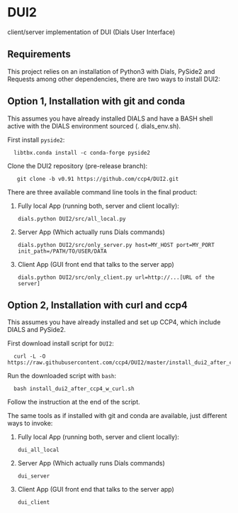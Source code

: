 # DUI2
client/server implementation of DUI (Dials User Interface)

## Requirements

This project relies on an installation of Python3 with Dials, PySide2 and Requests among other dependencies, there are two ways to install DUI2:

## Option 1, Installation with git and conda

This assumes you have already installed DIALS and have a BASH shell active with the DIALS environment sourced (. dials_env.sh).

First install `pyside2`:

      libtbx.conda install -c conda-forge pyside2

Clone the DUI2 repository (pre-release branch):

       git clone -b v0.91 https://github.com/ccp4/DUI2.git


There are three available command line tools in the final product:

1. Fully local App (running both, server and client locally):

       dials.python DUI2/src/all_local.py

2. Server App (Which actually runs Dials commands)

       dials.python DUI2/src/only_server.py host=MY_HOST port=MY_PORT init_path=/PATH/TO/USER/DATA

3. Client App (GUI front end that talks to the server app)

       dials.python DUI2/src/only_client.py url=http://...[URL of the server]

## Option 2, Installation with curl and ccp4

This assumes you have already installed and set up CCP4, which include DIALS and PySide2.

First download install script for `DUI2`:

      curl -L -O https://raw.githubusercontent.com/ccp4/DUI2/master/install_dui2_after_ccp4_w_curl.sh

Run the downloaded script with `bash`:

      bash install_dui2_after_ccp4_w_curl.sh

Follow the instruction at the end of the script.

The same tools as if installed with git and conda are available, just different ways to invoke:

1. Fully local App (running both, server and client locally):

       dui_all_local

2. Server App (Which actually runs Dials commands)

       dui_server

3. Client App (GUI front end that talks to the server app)

       dui_client

